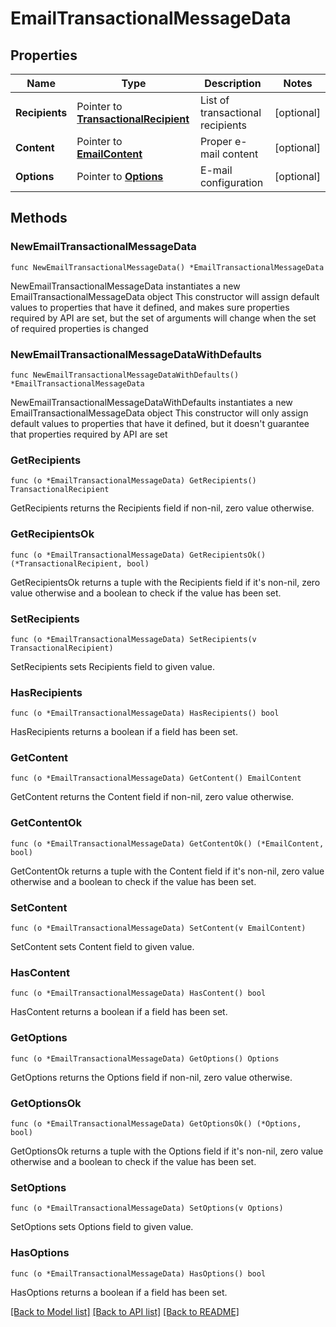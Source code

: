# EmailTransactionalMessageData

## Properties

Name | Type | Description | Notes
------------ | ------------- | ------------- | -------------
**Recipients** | Pointer to [**TransactionalRecipient**](TransactionalRecipient.md) | List of transactional recipients | [optional] 
**Content** | Pointer to [**EmailContent**](EmailContent.md) | Proper e-mail content | [optional] 
**Options** | Pointer to [**Options**](Options.md) | E-mail configuration | [optional] 

## Methods

### NewEmailTransactionalMessageData

`func NewEmailTransactionalMessageData() *EmailTransactionalMessageData`

NewEmailTransactionalMessageData instantiates a new EmailTransactionalMessageData object
This constructor will assign default values to properties that have it defined,
and makes sure properties required by API are set, but the set of arguments
will change when the set of required properties is changed

### NewEmailTransactionalMessageDataWithDefaults

`func NewEmailTransactionalMessageDataWithDefaults() *EmailTransactionalMessageData`

NewEmailTransactionalMessageDataWithDefaults instantiates a new EmailTransactionalMessageData object
This constructor will only assign default values to properties that have it defined,
but it doesn't guarantee that properties required by API are set

### GetRecipients

`func (o *EmailTransactionalMessageData) GetRecipients() TransactionalRecipient`

GetRecipients returns the Recipients field if non-nil, zero value otherwise.

### GetRecipientsOk

`func (o *EmailTransactionalMessageData) GetRecipientsOk() (*TransactionalRecipient, bool)`

GetRecipientsOk returns a tuple with the Recipients field if it's non-nil, zero value otherwise
and a boolean to check if the value has been set.

### SetRecipients

`func (o *EmailTransactionalMessageData) SetRecipients(v TransactionalRecipient)`

SetRecipients sets Recipients field to given value.

### HasRecipients

`func (o *EmailTransactionalMessageData) HasRecipients() bool`

HasRecipients returns a boolean if a field has been set.

### GetContent

`func (o *EmailTransactionalMessageData) GetContent() EmailContent`

GetContent returns the Content field if non-nil, zero value otherwise.

### GetContentOk

`func (o *EmailTransactionalMessageData) GetContentOk() (*EmailContent, bool)`

GetContentOk returns a tuple with the Content field if it's non-nil, zero value otherwise
and a boolean to check if the value has been set.

### SetContent

`func (o *EmailTransactionalMessageData) SetContent(v EmailContent)`

SetContent sets Content field to given value.

### HasContent

`func (o *EmailTransactionalMessageData) HasContent() bool`

HasContent returns a boolean if a field has been set.

### GetOptions

`func (o *EmailTransactionalMessageData) GetOptions() Options`

GetOptions returns the Options field if non-nil, zero value otherwise.

### GetOptionsOk

`func (o *EmailTransactionalMessageData) GetOptionsOk() (*Options, bool)`

GetOptionsOk returns a tuple with the Options field if it's non-nil, zero value otherwise
and a boolean to check if the value has been set.

### SetOptions

`func (o *EmailTransactionalMessageData) SetOptions(v Options)`

SetOptions sets Options field to given value.

### HasOptions

`func (o *EmailTransactionalMessageData) HasOptions() bool`

HasOptions returns a boolean if a field has been set.


[[Back to Model list]](../README.md#documentation-for-models) [[Back to API list]](../README.md#documentation-for-api-endpoints) [[Back to README]](../README.md)



